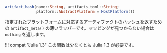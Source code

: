 ```julia
artifact_hash(name::String, artifacts_toml::String;
              platform::AbstractPlatform = HostPlatform())
```

指定されたプラットフォームに対応するアーティファクトのハッシュを返すための `artifact_meta()` の薄いラッパーです。マッピングが見つからない場合は `nothing` を返します。

!!! compat "Julia 1.3"
    この関数は少なくとも Julia 1.3 が必要です。

